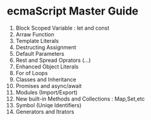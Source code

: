 # ecmaScript Master Guide

1. Block Scoped Variable : let and const
2. Arraw Function
3. Template Literals
4. Destructing Assignment
5. Default Parameters
6. Rest and Spread Oprators (...)
7. Enhanced Object Literals
8. For of Loops
9. Classes and Inheritance
10. Promises and async/await
11. Modules (Import/Export)
12. New built-in Methods and Collections : Map,Set,etc
13. Symbol (Uniqe Identifiers)
14. Generators and Itrators
